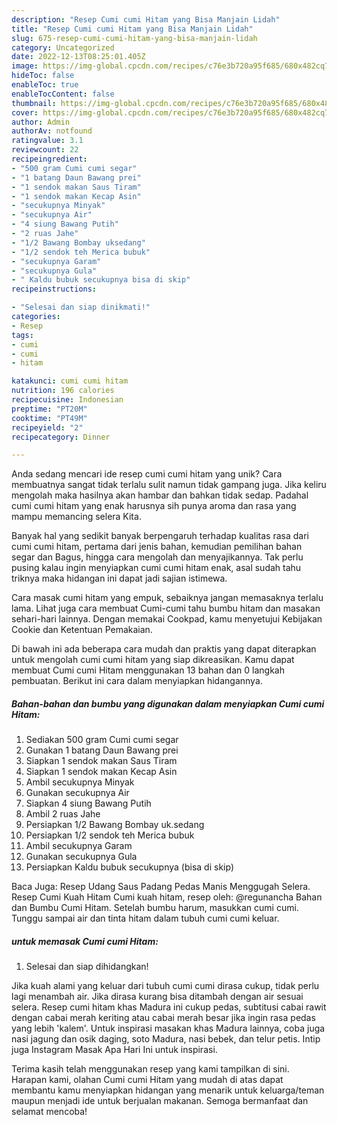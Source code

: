 ```yaml
---
description: "Resep Cumi cumi Hitam yang Bisa Manjain Lidah"
title: "Resep Cumi cumi Hitam yang Bisa Manjain Lidah"
slug: 675-resep-cumi-cumi-hitam-yang-bisa-manjain-lidah
category: Uncategorized
date: 2022-12-13T08:25:01.405Z
image: https://img-global.cpcdn.com/recipes/c76e3b720a95f685/680x482cq70/cumi-cumi-hitam-foto-resep-utama.jpg
hideToc: false
enableToc: true
enableTocContent: false
thumbnail: https://img-global.cpcdn.com/recipes/c76e3b720a95f685/680x482cq70/cumi-cumi-hitam-foto-resep-utama.jpg
cover: https://img-global.cpcdn.com/recipes/c76e3b720a95f685/680x482cq70/cumi-cumi-hitam-foto-resep-utama.jpg
author: Admin
authorAv: notfound
ratingvalue: 3.1
reviewcount: 22
recipeingredient:
- "500 gram Cumi cumi segar"
- "1 batang Daun Bawang prei"
- "1 sendok makan Saus Tiram"
- "1 sendok makan Kecap Asin"
- "secukupnya Minyak"
- "secukupnya Air"
- "4 siung Bawang Putih"
- "2 ruas Jahe"
- "1/2 Bawang Bombay uksedang"
- "1/2 sendok teh Merica bubuk"
- "secukupnya Garam"
- "secukupnya Gula"
- " Kaldu bubuk secukupnya bisa di skip"
recipeinstructions:

- "Selesai dan siap dinikmati!"
categories:
- Resep
tags:
- cumi
- cumi
- hitam

katakunci: cumi cumi hitam 
nutrition: 196 calories
recipecuisine: Indonesian
preptime: "PT20M"
cooktime: "PT49M"
recipeyield: "2"
recipecategory: Dinner

---
```





Anda sedang mencari ide resep cumi cumi hitam yang unik? Cara membuatnya sangat tidak terlalu sulit namun tidak gampang juga. Jika keliru mengolah maka hasilnya akan hambar dan bahkan tidak sedap. Padahal cumi cumi hitam yang enak harusnya sih punya aroma dan rasa yang mampu memancing selera Kita.





Banyak hal yang sedikit banyak berpengaruh terhadap kualitas rasa dari cumi cumi hitam, pertama dari jenis bahan, kemudian pemilihan bahan segar dan Bagus, hingga cara mengolah dan menyajikannya. Tak perlu pusing kalau ingin menyiapkan cumi cumi hitam enak,      asal sudah tahu triknya maka hidangan ini dapat jadi sajian istimewa.














Cara masak cumi hitam yang empuk, sebaiknya jangan memasaknya terlalu lama. Lihat juga cara membuat Cumi-cumi tahu bumbu hitam dan masakan sehari-hari lainnya. Dengan memakai Cookpad, kamu menyetujui Kebijakan Cookie dan Ketentuan Pemakaian.






Di bawah ini ada beberapa cara mudah dan praktis yang dapat diterapkan untuk mengolah cumi cumi hitam yang siap dikreasikan. Kamu dapat membuat Cumi cumi Hitam menggunakan 13 bahan dan 0 langkah pembuatan. Berikut ini cara dalam menyiapkan hidangannya.

<!--inarticleads1-->

##### Bahan-bahan dan bumbu yang digunakan dalam menyiapkan Cumi cumi Hitam:

1. Sediakan 500 gram Cumi cumi segar
1. Gunakan 1 batang Daun Bawang prei
1. Siapkan 1 sendok makan Saus Tiram
1. Siapkan 1 sendok makan Kecap Asin
1. Ambil secukupnya Minyak
1. Gunakan secukupnya Air
1. Siapkan 4 siung Bawang Putih
1. Ambil 2 ruas Jahe
1. Persiapkan 1/2 Bawang Bombay uk.sedang
1. Persiapkan 1/2 sendok teh Merica bubuk
1. Ambil secukupnya Garam
1. Gunakan secukupnya Gula
1. Persiapkan  Kaldu bubuk secukupnya (bisa di skip)


Baca Juga: Resep Udang Saus Padang Pedas Manis Menggugah Selera. Resep Cumi Kuah Hitam Cumi kuah hitam, resep oleh: @regunancha Bahan dan Bumbu Cumi Hitam. Setelah bumbu harum, masukkan cumi cumi. Tunggu sampai air dan tinta hitam dalam tubuh cumi cumi keluar. 

<!--inarticleads2-->

#####  untuk memasak Cumi cumi Hitam:


1. Selesai dan siap dihidangkan!

Jika kuah alami yang keluar dari tubuh cumi cumi dirasa cukup, tidak perlu lagi menambah air. Jika dirasa kurang bisa ditambah dengan air sesuai selera. Resep cumi hitam khas Madura ini cukup pedas, subtitusi cabai rawit dengan cabai merah keriting atau cabai merah besar jika ingin rasa pedas yang lebih &#39;kalem&#39;. Untuk inspirasi masakan khas Madura lainnya, coba juga nasi jagung dan osik daging, soto Madura, nasi bebek, dan telur petis. Intip juga Instagram Masak Apa Hari Ini untuk inspirasi. 

Terima kasih telah menggunakan resep yang kami tampilkan di sini. Harapan kami, olahan Cumi cumi Hitam yang mudah di atas dapat membantu kamu menyiapkan hidangan yang menarik untuk keluarga/teman maupun menjadi ide untuk berjualan makanan. Semoga bermanfaat dan selamat mencoba!
